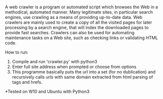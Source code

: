 A web crawler is a program or automated script which browses the Web in a methodical, automated manner. Many legitimate sites, in particular search engines, use crawling as a means of providing up-to-date data. Web crawlers are mainly used to create a copy of all the visited pages for later processing by a search engine, that will index the downloaded pages to provide fast searches. Crawlers can also be used for automating maintenance tasks on a Web site, such as checking links or validating HTML code.

How to run:

1. Compile and run 'crawler.py' with python3
2. Enter full site address when prompted or choose from options
5. This programme basically puts the url into a set (for no dublication) and recursively calls urls with same domain extracted from html parsing of <a> tags and hrefs.
  
*Tested on W10 and Ubuntu with Python3

